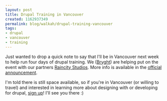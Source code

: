 ```yaml
--- 
layout: post
title: Drupal Training in Vancouver
created: 1162937349
permalink: blog/walkah/drupal-training-vancouver
tags: 
- drupal
- vancouver
- training
---
```

<p>Just wanted to drop a quick note to say that I'll be in Vancouver next week to help run four days of drupal training. We (<a href="http://www.bryght.com/">Bryght</a>) are helping put on the event with our partners <a href="http://www.raincitystudios.com/">Raincity Studios</a>. More info is available in the <a href="http://www.raincitystudios.com/training/drupal/november-2006">official announcement</a>.</p>
<p>I'm told there is still space available, so if you're in Vancouver (or willing to travel) and interested in learning more about designing with or developing for drupal, <a href="http://www.raincitystudios.com/training/drupal/november-2006">sign up</a>! I'll see you there :)</p>
